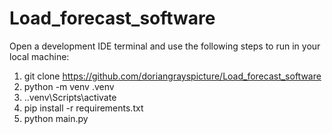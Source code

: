 # Load_forecast_software
Open a development IDE terminal and use the following steps to run in your local machine:
1. git clone https://github.com/doriangrayspicture/Load_forecast_software
2. python -m venv .venv
3. .\.venv\Scripts\activate
4. pip install -r requirements.txt
5. python main.py
